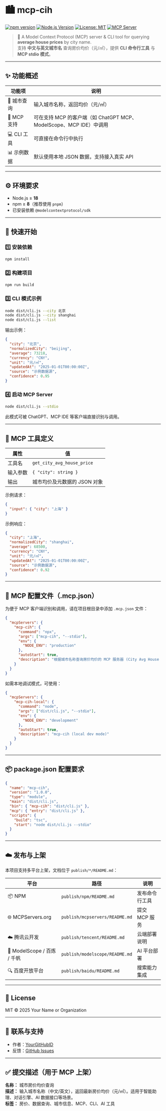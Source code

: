 # 🏙️ mcp-cih

[![npm version](https://img.shields.io/npm/v/mcp-cih.svg?logo=npm)](https://www.npmjs.com/package/mcp-cih)
[![Node.js Version](https://img.shields.io/badge/node-%3E%3D18-green.svg?logo=node.js)](https://nodejs.org)
[![License: MIT](https://img.shields.io/badge/License-MIT-yellow.svg)](LICENSE)
[![MCP Server](https://img.shields.io/badge/MCP-Server-blue)](https://mcpservers.org)

> 🧩 A Model Context Protocol (MCP) server & CLI tool for querying **average house prices** by city name.  
> 支持 **中文与英文城市名** 查询房价均价（元/㎡），提供 **CLI 命令行工具** 与 **MCP stdio 模式**。

---

## ✨ 功能概述

| 功能项      | 说明                                                               |
| ----------- | ------------------------------------------------------------------ |
| 🌆 城市查询 | 输入城市名称，返回均价（元/㎡）                                    |
| 🧠 MCP 支持 | 可在支持 MCP 的客户端（如 ChatGPT MCP、ModelScope、MCP IDE）中调用 |
| 💻 CLI 工具 | 可直接在命令行中执行                                               |
| 📊 示例数据 | 默认使用本地 JSON 数据，支持接入真实 API                           |

---

## ⚙️ 环境要求

- Node.js ≥ **18**
- npm ≥ **8**（推荐使用 `pnpm`）
- 已安装依赖 `@modelcontextprotocol/sdk`

---

## 🚀 快速开始

### 1️⃣ 安装依赖

```bash
npm install
```

### 2️⃣ 构建项目

```bash
npm run build
```

### 3️⃣ CLI 模式示例

```bash
node dist/cli.js --city 北京
node dist/cli.js --city shanghai
node dist/cli.js --list
```

输出示例：

```json
{
  "city": "北京",
  "normalizedCity": "beijing",
  "average": 73218,
  "currency": "CNY",
  "unit": "元/㎡",
  "updatedAt": "2025-01-01T00:00:00Z",
  "source": "示例数据源",
  "confidence": 0.95
}
```

### 4️⃣ 启动 MCP Server

```bash
node dist/cli.js --stdio
```

此模式可被 ChatGPT、MCP IDE 等客户端直接识别与调用。

---

## 🧠 MCP 工具定义

| 属性     | 值                           |
| -------- | ---------------------------- |
| 工具名   | `get_city_avg_house_price`   |
| 输入参数 | `{ "city": string }`         |
| 输出     | 城市均价及元数据的 JSON 对象 |

示例请求：

```json
{
  "input": { "city": "上海" }
}
```

示例响应：

```json
{
  "city": "上海",
  "normalizedCity": "shanghai",
  "average": 68500,
  "currency": "CNY",
  "unit": "元/㎡",
  "updatedAt": "2025-01-01T00:00:00Z",
  "source": "示例数据源",
  "confidence": 0.92
}
```

---

## 🧩 MCP 配置文件（.mcp.json）

为便于 MCP 客户端识别和调用，请在项目根目录中添加 `.mcp.json` 文件：

```json
{
  "mcpServers": {
    "mcp-cih": {
      "command": "npx",
      "args": ["mcp-cih", "--stdio"],
      "env": {
        "NODE_ENV": "production"
      },
      "autoStart": true,
      "description": "根据城市名称查询房价均价的 MCP 服务器 (City Avg House Price)."
    }
  }
}
```

如需本地调试模式，可使用：

```json
{
  "mcpServers": {
    "mcp-cih-local": {
      "command": "node",
      "args": ["dist/cli.js", "--stdio"],
      "env": {
        "NODE_ENV": "development"
      },
      "autoStart": true,
      "description": "mcp-cih (local dev mode)"
    }
  }
}
```

---

## 📦 package.json 配置要求

```json
{
  "name": "mcp-cih",
  "version": "1.0.0",
  "type": "module",
  "main": "dist/cli.js",
  "bin": { "mcp-cih": "dist/cli.js" },
  "mcp": { "entry": "dist/cli.js" },
  "scripts": {
    "build": "tsc",
    "start": "node dist/cli.js --stdio"
  }
}
```

---

## ☁️ 发布与上架

本项目支持多平台上架，文档位于 `publish/*/README.md`：

| 平台                        | 路径                           | 说明           |
| --------------------------- | ------------------------------ | -------------- |
| 📦 NPM                      | `publish/npm/README.md`        | 发布命令行工具 |
| 🌐 MCPServers.org           | `publish/mcpservers/README.md` | 提交 MCP 服务  |
| ☁️ 腾讯云开发               | `publish/tencent/README.md`    | 云端部署说明   |
| 🧠 ModelScope / 百炼 / 千帆 | `publish/modelscope/README.md` | AI 平台部署    |
| 🔍 百度开放平台             | `publish/baidu/README.md`      | 搜索能力集成   |

---

## 🧾 License

MIT © 2025 Your Name or Organization

---

## 💬 联系与支持

- 作者：[YourGitHubID](https://github.com/YourGitHubID)
- 反馈：[GitHub Issues](https://github.com/YourGitHubID/mcp-cih/issues)

---

## ✅ 提交描述（用于 MCP 上架）

**名称：** 城市房价均价查询  
**描述：** 输入城市名称（中文/英文），返回最新房价均价（元/㎡）。适用于智能助理、对话引擎、AI 数据接口等场景。  
**标签：** 房价、数据查询、城市信息、MCP、CLI、AI 工具
